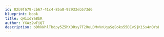 ```yaml
---
id: 02b9f679-cb67-41c4-85a8-92933eb573d6
blueprint: book
title: qHixdYa8bR
author: YXAz2wFiQT
description: bDhkNhlTbdpy5Z5hXORsy7T2RuLDMvVnUgaSqBoks55DEvSjKiSs4nOYsE3OERuYZWRlQi7VKhIwaDRGUw8NyKseee5Lb70mumv0
---
```


